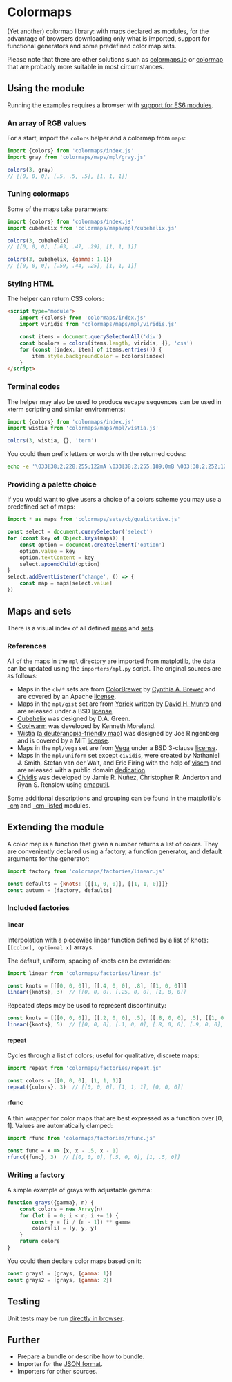 # Colormaps

(Yet another) colormap library: with maps declared as modules, for the
advantage of browsers downloading only what is imported, support for
functional generators and some predefined color map sets.

Please note that there are other solutions such as [colormaps.io] or
[colormap] that are probably more suitable in most circumstances.

[colormaps.io]: https://colormaps.io/
[colormap]: https://github.com/bpostlethwaite/colormap


## Using the module

Running the examples requires a browser with [support for ES6 modules].

[support for ES6 modules]: https://caniuse.com/#feat=es6-module

### An array of RGB values

For a start, import the `colors` helper and a colormap from `maps`:

```javascript
import {colors} from 'colormaps/index.js'
import gray from 'colormaps/maps/mpl/gray.js'

colors(3, gray)
// [[0, 0, 0], [.5, .5, .5], [1, 1, 1]]
```

### Tuning colormaps

Some of the maps take parameters:

```javascript
import {colors} from 'colormaps/index.js'
import cubehelix from 'colormaps/maps/mpl/cubehelix.js'

colors(3, cubehelix)
// [[0, 0, 0], [.63, .47, .29], [1, 1, 1]]

colors(3, cubehelix, {gamma: 1.1})
// [[0, 0, 0], [.59, .44, .25], [1, 1, 1]]
```

### Styling HTML

The helper can return CSS colors:

```html
<script type="module">
    import {colors} from 'colormaps/index.js'
    import viridis from 'colormaps/maps/mpl/viridis.js'

    const items = document.querySelectorAll('div')
    const bcolors = colors(items.length, viridis, {}, 'css')
    for (const [index, item] of items.entries()) {
        item.style.backgroundColor = bcolors[index]
    }
</script>
```

### Terminal codes

The helper may also be used to produce escape sequences can be used in xterm
scripting and similar environments:

```javascript
import {colors} from 'colormaps/index.js'
import wistia from 'colormaps/maps/mpl/wistia.js'

colors(3, wistia, {}, 'term')
```

You could then prefix letters or words with the returned codes:

```bash
echo -e '\033[38;2;228;255;122mA \033[38;2;255;189;0mB \033[38;2;252;127;0mC'
```

### Providing a palette choice

If you would want to give users a choice of a colors scheme you may use a
predefined set of maps:

```javascript
import * as maps from 'colormaps/sets/cb/qualitative.js'

const select = document.querySelector('select')
for (const key of Object.keys(maps)) {
    const option = document.createElement('option')
    option.value = key
    option.textContent = key
    select.appendChild(option)
}
select.addEventListener('change', () => {
    const map = maps[select.value]
})
```

## Maps and sets

There is a visual index of all defined [maps] and [sets].

[maps]: https://wrwrwr.github.io/colormaps/index.html
[sets]: https://wrwrwr.github.io/colormaps/index.html?sets

### References

All of the maps in the `mpl` directory are imported from [matplotlib], the data
can be updated using the `importers/mpl.py` script. The original sources are as
follows:

* Maps in the `cb/*` sets are from [ColorBrewer] by [Cynthia A. Brewer] and
  are covered by an Apache [license][ColorBrewer license].
* Maps in the `mpl/gist` set are from [Yorick] written by [David H. Munro] and
  are released under a BSD [license][Yorick license].
* [Cubehelix] was designed by D.A. Green.
* [Coolwarm] was developed by Kenneth Moreland.
* [Wistia] ([a deuteranopia-friendly map][Wistia blog]) was designed by
  Joe Ringenberg and is covered by a MIT [license][Wistia license].
* Maps in the `mpl/vega` set are from [Vega] under a BSD 3-clause
  [license][Vega license].
* Maps in the `mpl/uniform` set except `cividis`, were created by Nathaniel
  J. Smith, Stefan van der Walt, and Eric Firing with the help of [viscm] and
  are released with a public domain [dedication][BIDS dedication].
* [Cividis] was developed by Jamie R. Nuñez, Christopher R. Anderton and
  Ryan S. Renslow using [cmaputil].

Some additional descriptions and grouping can be found in the matplotlib's
[_cm] and [_cm_listed] modules.

[matplotlib]: https://matplotlib.org/
[ColorBrewer]: http://colorbrewer.org
[ColorBrewer license]: licenses/colorbrewer.txt
[Cynthia A. Brewer]: https://en.wikipedia.org/wiki/Cynthia_Brewer
[Yorick]: https://github.com/LLNL/yorick/tree/master/g
[Yorick license]: licenses/yorick.txt
[David H. Munro]: https://github.com/dhmunro
[Cubehelix]: https://arxiv.org/abs/1108.5083
[Coolwarm]: https://www.kennethmoreland.com/color-maps/
[Wistia]: https://github.com/wistia/heatmap-palette
[Wistia license]: licenses/wistia.txt
[Wistia blog]: https://wistia.com/learn/culture/heatmaps-for-colorblindness
[Vega]: https://vega.github.io/vega/docs/schemes/
[Vega license]: licenses/vega.txt
[viscm]: https://github.com/matplotlib/viscm
[BIDS dedication]: https://github.com/BIDS/colormap/blob/master/colormaps.py
[Cividis]: https://arxiv.org/ftp/arxiv/papers/1712/1712.01662.pdf
[cmaputil]: https://github.com/pnnl/cmaputil
[_cm]: https://github.com/matplotlib/matplotlib/blob/master/lib/matplotlib/_cm.py
[_cm_listed]: https://github.com/matplotlib/matplotlib/blob/master/lib/matplotlib/_cm_listed.py

## Extending the module

A color map is a function that given a number returns a list of colors.
They are conveniently declared using a factory, a function generator, and
default arguments for the generator:

```javascript
import factory from 'colormaps/factories/linear.js'

const defaults = {knots: [[[1, 0, 0]], [[1, 1, 0]]]}
const autumn = [factory, defaults]
```

### Included factories

#### linear

Interpolation with a piecewise linear function defined by a list of knots:
`[[color], optional x]` arrays.

The default, uniform, spacing of knots can be overridden:

```javascript
import linear from 'colormaps/factories/linear.js'

const knots = [[[0, 0, 0]], [[.4, 0, 0], .8], [[1, 0, 0]]]
linear({knots}, 3)  // [[0, 0, 0], [.25, 0, 0], [1, 0, 0]]
```

Repeated steps may be used to represent discontinuity:

```javascript
const knots = [[[0, 0, 0]], [[.2, 0, 0], .5], [[.8, 0, 0], .5], [[1, 0, 0]]]
linear({knots}, 5)  // [[0, 0, 0], [.1, 0, 0], [.8, 0, 0], [.9, 0, 0], [1, 0, 0]]
```

#### repeat

Cycles through a list of colors; useful for qualitative, discrete maps:

```javascript
import repeat from 'colormaps/factories/repeat.js'

const colors = [[0, 0, 0], [1, 1, 1]]
repeat({colors}, 3)  // [[0, 0, 0], [1, 1, 1], [0, 0, 0]]
```

#### rfunc

A thin wrapper for color maps that are best expressed as a function over [0, 1].
Values are automatically clamped:

```javascript
import rfunc from 'colormaps/factories/rfunc.js'

const func = x => [x, x - .5, x - 1]
rfunc({func}, 3)  // [[0, 0, 0], [.5, 0, 0], [1, .5, 0]]
```

### Writing a factory

A simple example of grays with adjustable gamma:

```javascript
function grays({gamma}, n) {
    const colors = new Array(n)
    for (let i = 0; i < n; i += 1) {
        const y = (i / (n - 1)) ** gamma
        colors[i] = [y, y, y]
    }
    return colors
}
```

You could then declare color maps based on it:

```javascript
const grays1 = [grays, {gamma: 1}]
const grays2 = [grays, {gamma: 2}]
```

## Testing

Unit tests may be run [directly in browser][tests].

[tests]: https://wrwrwr.github.io/colormaps/tests.html

## Further

* Prepare a bundle or describe how to bundle.
* Importer for the [JSON format].
* Importers for other sources.

[JSON format]: https://github.com/njsmith/json-cm/blob/master/json-cm-spec.md
